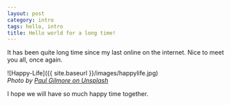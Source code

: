 ```yaml
---
layout: post
category: intro
tags: hello, intro
title: Hello world for a long time!
---
```


It has been quite long time since my last online on the internet. Nice to meet you all, once again.

![Happy-Life]({{ site.baseurl }}/images/happylife.jpg)  
*Photo by [Paul Gilmore on Unsplash](https://unsplash.com/s/photos/happy-life?utm_source=unsplash&amp;utm_medium=referral&amp;utm_content=creditCopyText)*

I hope we will have so much happy time together.